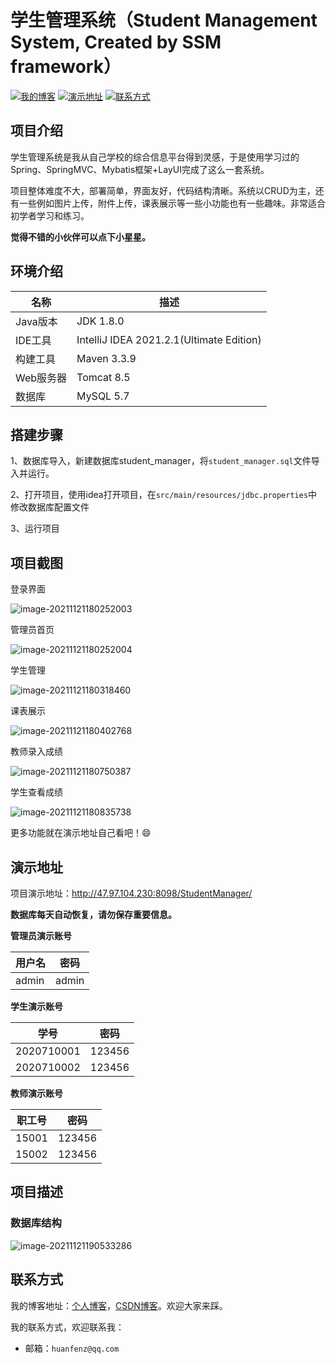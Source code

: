 # 学生管理系统（Student Management System, Created by SSM framework）

[![我的博客](https://img.shields.io/badge/%E6%88%91%E7%9A%84%E5%8D%9A%E5%AE%A2-huanfenz.top-brightgreen)](http://huanfenz.top)	[![演示地址](https://img.shields.io/badge/%E6%BC%94%E7%A4%BA%E5%9C%B0%E5%9D%80-%E7%82%B9%E5%87%BB%E6%9F%A5%E7%9C%8B-blue)](https://github.com/huanfenz/StudentManager#演示地址)	[![联系方式](https://img.shields.io/badge/%E8%81%94%E7%B3%BB%E6%96%B9%E5%BC%8F-%E7%82%B9%E5%87%BB%E6%9F%A5%E7%9C%8B-green)](https://github.com/huanfenz/StudentManager#联系方式)

## 项目介绍

学生管理系统是我从自己学校的综合信息平台得到灵感，于是使用学习过的Spring、SpringMVC、Mybatis框架+LayUI完成了这么一套系统。

项目整体难度不大，部署简单，界面友好，代码结构清晰。系统以CRUD为主，还有一些例如图片上传，附件上传，课表展示等一些小功能也有一些趣味。非常适合初学者学习和练习。

**觉得不错的小伙伴可以点下小星星。**

## 环境介绍

| 名称      | 描述                                     |
| --------- | ---------------------------------------- |
| Java版本  | JDK 1.8.0                                |
| IDE工具   | IntelliJ IDEA 2021.2.1(Ultimate Edition) |
| 构建工具  | Maven 3.3.9                              |
| Web服务器 | Tomcat 8.5                               |
| 数据库    | MySQL 5.7                                |

## 搭建步骤

1、数据库导入，新建数据库student_manager，将`student_manager.sql`文件导入并运行。

2、打开项目，使用idea打开项目，在`src/main/resources/jdbc.properties`中修改数据库配置文件

3、运行项目

## 项目截图

登录界面

![image-20211121180252003](http://wangpeng-imgsubmit.oss-cn-hangzhou.aliyuncs.com/img/202111211802657.png)

管理员首页

![image-20211121180252004](http://wangpeng-imgsubmit.oss-cn-hangzhou.aliyuncs.com/img/202111211802098.png)

学生管理

![image-20211121180318460](http://wangpeng-imgsubmit.oss-cn-hangzhou.aliyuncs.com/img/202111211803542.png)

课表展示

![image-20211121180402768](http://wangpeng-imgsubmit.oss-cn-hangzhou.aliyuncs.com/img/202111211804850.png)

教师录入成绩

![image-20211121180750387](http://wangpeng-imgsubmit.oss-cn-hangzhou.aliyuncs.com/img/202111211807469.png)

学生查看成绩

![image-20211121180835738](http://wangpeng-imgsubmit.oss-cn-hangzhou.aliyuncs.com/img/202111211808823.png)

更多功能就在演示地址自己看吧！:smile:

## 演示地址

项目演示地址：http://47.97.104.230:8098/StudentManager/

**数据库每天自动恢复，请勿保存重要信息。**

**管理员演示账号**

| 用户名 | 密码  |
| ------ | ----- |
| admin  | admin |

**学生演示账号**

| 学号       | 密码   |
| ---------- | ------ |
| 2020710001 | 123456 |
| 2020710002 | 123456 |

**教师演示账号**

| 职工号 | 密码   |
| ------ | ------ |
| 15001  | 123456 |
| 15002  | 123456 |

## 项目描述

### 数据库结构

![image-20211121190533286](http://wangpeng-imgsubmit.oss-cn-hangzhou.aliyuncs.com/img/202111211905354.png)

## 联系方式

我的博客地址：[个人博客](http://huanfenz.top)，[CSDN博客](https://blog.csdn.net/qq_34245098?spm=1000.2115.3001.5343)。欢迎大家来踩。

我的联系方式，欢迎联系我：

*   邮箱：`huanfenz@qq.com`





